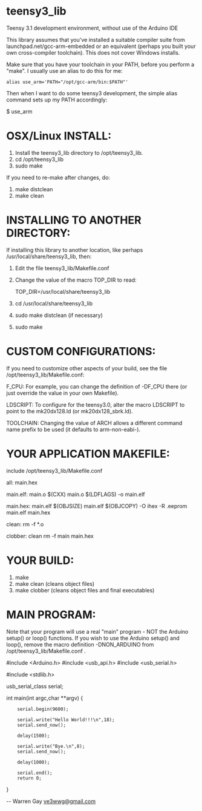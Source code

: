 teensy3_lib
===========

Teensy 3.1 development environment, without use of the Arduino IDE


This library assumes that you've installed a suitable compiler suite from
launchpad.net/gcc-arm-embedded or an equivalent (perhaps you built your
own cross-compiler toolchain).  This does not cover Windows installs.

Make sure that you have your toolchain in your PATH, before you perform
a "make".  I usually use an alias to do this for me:

    alias use_arm='PATH="/opt/gcc-arm/bin:$PATH"'

Then when I want to do some teensy3 development, the simple alias command
sets up my PATH accordingly:

$ use_arm


OSX/Linux INSTALL:
==================

1. Install the teensy3_lib directory to /opt/teensy3_lib.
2. cd /opt/teensy3_lib
3. sudo make

If you need to re-make after changes, do:

1. make distclean
2. make clean


INSTALLING TO ANOTHER DIRECTORY:
================================

If installing this library to another location, like perhaps
/usr/local/share/teensy3_lib, then:

1. Edit the file teensy3_lib/Makefile.conf
2. Change the value of the macro TOP_DIR to read:

   TOP_DIR=/usr/local/share/teensy3_lib

3. cd /usr/local/share/teensy3_lib
4. sudo make distclean (if necessary)
5. sudo make


CUSTOM CONFIGURATIONS:
======================

If you need to customize other aspects of your build, see the file
/opt/teensy3_lib/Makefile.conf:

F_CPU: For example, you can change the  definition of -DF_CPU there (or
just override the value in your own Makefile).

LDSCRIPT: To configure for the teensy3.0, alter the macro LDSCRIPT to
point to the mk20dx128.ld (or mk20dx128_sbrk.ld).

TOOLCHAIN: Changing the value of ARCH allows a different command name
prefix to be used (it defaults to arm-non-eabi-).


YOUR APPLICATION MAKEFILE:
==========================

include /opt/teensy3_lib/Makefile.conf

all:	main.hex

main.elf: main.o
	$(CXX) main.o $(LDFLAGS) -o main.elf

main.hex: main.elf
	$(OBJSIZE) main.elf
	$(OBJCOPY) -O ihex -R .eeprom main.elf main.hex	

clean:
	rm -f *.o

clobber: clean
	rm -f main main.hex


YOUR BUILD:
===========

1. make
2. make clean     (cleans object files)
3. make clobber   (cleans object files and final executables)


MAIN PROGRAM:
=============

Note that your program will use a real "main" program - NOT
the Arduino setup() or loop() functions. If you wish to
use the Arduino setup() and loop(), remove the macro
definition -DNON_ARDUINO from /opt/teensy3_lib/Makefile.conf .

#include <Arduino.h>
#include <usb_api.h>
#include <usb_serial.h>

#include <stdlib.h>

usb_serial_class serial;

int
main(int argc,char **argv) {

        serial.begin(9600);

        serial.write("Hello World!!!\n",18);
        serial.send_now();

        delay(1500);

        serial.write("Bye.\n",8);
        serial.send_now();

        delay(1000);

        serial.end();
        return 0;
}

--
Warren Gay ve3wwg@gmail.com

